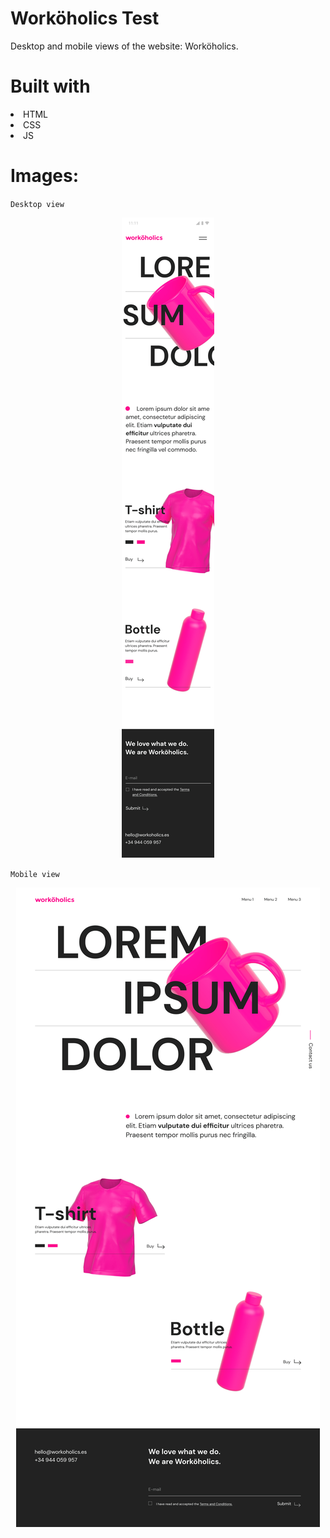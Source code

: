 #  Worköholics Test

Desktop and mobile views of the website: Worköholics.


# Built with

<li>HTML</li>
<li>CSS</li>
<li>JS</li>

# Images:

`Desktop view`
<p align="center"> <img src="assets/Mobile 375px.jpg"/></p>

`Mobile view`
<p align="center"> <img src="assets/Desktop 1440px.jpg"/></p>
